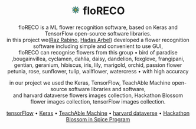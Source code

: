 
<div align="center">

# <img src=images/icon.png width="25" height="25" /> floRECO

floRECO is a ML flower recognition software, based on Keras and TensorFlow open-source software libraries.<br>
in this project we([Raz Rabino](https://github.com/RazRabino), [Hadas Arbel](https://github.com/HadasahS)) developed a flower recognition software
including simple and convenient to use GUI,<br> floRECO can recognise flowers from this group • bird of paradise ,bougainvillea, 
cyclamen, dahlia, daisy, dandelion, foxglove, frangipani, gentian, geranium, hibiscus, iris, lily, marigold, orchid, passion flower
petunia, rose, sunflower, tulip, wallflower, watercress • with high accuracy

in our project we used the Keras, TensorFlow, TeachAble Machine open-source software libraries and software,<br>
and harvard dataverse flowers images collection, Hackathon Blossom flower images collection, tensorFlow images collection.

[tensorFlow](https://www.tensorflow.org/) •
[Keras](https://keras.io/) •
[TeachAble Machine](https://teachablemachine.withgoogle.com/) •
[harvard dataverse](https://dataverse.harvard.edu/) •
[Hackathon Blossom in Spice Program](https://spiceprogram.org/)

</div>
